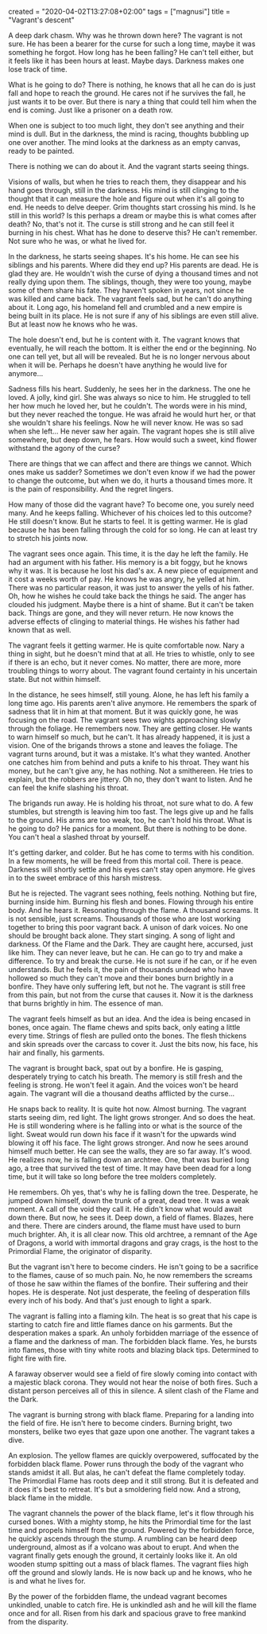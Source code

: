 created = "2020-04-02T13:27:08+02:00"
tags = ["magnusi"]
title = "Vagrant's descent"

A deep dark chasm.
Why was he thrown down here?
The vagrant is not sure.
He has been a bearer for the curse for such a long time, maybe it was something he forgot.
How long has he been falling?
He can't tell either, but it feels like it has been hours at least.
Maybe days.
Darkness makes one lose track of time.

What is he going to do?
There is nothing, he knows that all he can do is just fall and hope to reach the ground.
He cares not if he survives the fall, he just wants it to be over.
But there is nary a thing that could tell him when the end is coming.
Just like a prisoner on a death row.

When one is subject to too much light, they don't see anything and their mind is dull.
But in the darkness, the mind is racing, thoughts bubbling up one over another.
The mind looks at the darkness as an empty canvas, ready to be painted.

There is nothing we can do about it.
And the vagrant starts seeing things.

Visions of walls, but when he tries to reach them, they disappear and his hand goes through, still in the darkness.
His mind is still clinging to the thought that it can measure the hole and figure out when it's all going to end.
He needs to delve deeper.
Grim thoughts start crossing his mind.
Is he still in this world?
Is this perhaps a dream or maybe this is what comes after death?
No, that's not it.
The curse is still strong and he can still feel it burning in his chest.
What has he done to deserve this?
He can't remember.
Not sure who he was, or what he lived for.

In the darkness, he starts seeing shapes.
It's his home.
He can see his siblings and his parents.
Where did they end up?
His parents are dead.
He is glad they are.
He wouldn't wish the curse of dying a thousand times and not really dying upon them.
The siblings, though, they were too young, maybe some of them share his fate.
They haven't spoken in years, not since he was killed and came back.
The vagrant feels sad, but he can't do anything about it.
Long ago, his homeland fell and crumbled and a new empire is being built in its place.
He is not sure if any of his siblings are even still alive.
But at least now he knows who he was.

The hole doesn't end, but he is content with it.
The vagrant knows that eventually, he will reach the bottom.
It is either the end or the beginning.
No one can tell yet, but all will be revealed.
But he is no longer nervous about when it will be.
Perhaps he doesn't have anything he would live for anymore...

Sadness fills his heart.
Suddenly, he sees her in the darkness.
The one he loved.
A jolly, kind girl.
She was always so nice to him.
He struggled to tell her how much he loved her, but he couldn't.
The words were in his mind, but they never reached the tongue.
He was afraid he would hurt her, or that she wouldn't share his feelings.
Now he will never know.
He was so sad when she left...
He never saw her again.
The vagrant hopes she is still alive somewhere, but deep down, he fears.
How would such a sweet, kind flower withstand the agony of the curse?


There are things that we can affect and there are things we cannot.
Which ones make us sadder?
Sometimes we don't even know if we had the power to change the outcome, but when we do, it hurts a thousand times more.
It is the pain of responsibility.
And the regret lingers.

How many of those did the vagrant have?
To become one, you surely need many.
And he keeps falling.
Whichever of his choices led to this outcome?
He still doesn't know.
But he starts to feel.
It is getting warmer.
He is glad because he has been falling through the cold for so long.
He can at least try to stretch his joints now.

The vagrant sees once again.
This time, it is the day he left the family.
He had an argument with his father.
His memory is a bit foggy, but he knows why it was.
It is because he lost his dad's ax.
A new piece of equipment and it cost a weeks worth of pay.
He knows he was angry, he yelled at him.
There was no particular reason, it was just to answer the yells of his father.
Oh, how he wishes he could take back the things he said.
The anger has clouded his judgment. Maybe there is a hint of shame.
But it can't be taken back.
Things are gone, and they will never return.
He now knows the adverse effects of clinging to material things.
He wishes his father had known that as well.

The vagrant feels it getting warmer.
He is quite comfortable now.
Nary a thing in sight, but he doesn't mind that at all.
He tries to whistle, only to see if there is an echo, but it never comes.
No matter, there are more, more troubling things to worry about.
The vagrant found certainty in his uncertain state.
But not within himself.

In the distance, he sees himself, still young.
Alone, he has left his family a long time ago.
His parents aren't alive anymore.
He remembers the spark of sadness that lit in him at that moment.
But it was quickly gone, he was focusing on the road.
The vagrant sees two wights approaching slowly through the foliage.
He remembers now.
They are getting closer.
He wants to warn himself so much, but he can't.
It has already happened, it is just a vision.
One of the brigands throws a stone and leaves the foliage.
The vagrant turns around, but it was a mistake.
It's what they wanted.
Another one catches him from behind and puts a knife to his throat.
They want his money, but he can't give any, he has nothing.
Not a smithereen.
He tries to explain, but the robbers are jittery.
Oh no, they don't want to listen.
And he can feel the knife slashing his throat.

The brigands run away.
He is holding his throat, not sure what to do.
A few stumbles, but strength is leaving him too fast.
The legs give up and he falls to the ground.
His arms are too weak, too, he can't hold his throat.
What is he going to do?
He panics for a moment.
But there is nothing to be done.
You can't heal a slashed throat by yourself.

It's getting darker, and colder.
But he has come to terms with his condition.
In a few moments, he will be freed from this mortal coil.
There is peace.
Darkness will shortly settle and his eyes can't stay open anymore.
He gives in to the sweet embrace of this harsh mistress.

But he is rejected.
The vagrant sees nothing, feels nothing.
Nothing but fire, burning inside him.
Burning his flesh and bones.
Flowing through his entire body.
And he hears it.
Resonating through the flame.
A thousand screams.
It is not sensible, just screams.
Thousands of those who are lost working together to bring this poor vagrant back.
A unison of dark voices.
No one should be brought back alone.
They start singing.
A song of light and darkness.
Of the Flame and the Dark.
They are caught here, accursed, just like him.
They can never leave, but he can.
He can go to try and make a difference.
To try and break the curse.
He is not sure if he can, or if he even understands.
But he feels it, the pain of thousands undead who have hollowed so much they can't move and their bones burn brightly in a bonfire.
They have only suffering left, but not he.
The vagrant is still free from this pain, but not from the curse that causes it.
Now it is the darkness that burns brightly in him.
The essence of man.

The vagrant feels himself as but an idea.
And the idea is being encased in bones, once again.
The flame chews and spits back, only eating a little every time.
Strings of flesh are pulled onto the bones.
The flesh thickens and skin spreads over the carcass to cover it.
Just the bits now, his face, his hair and finally, his garments.

The vagrant is brought back, spat out by a bonfire.
He is gasping, desperately trying to catch his breath.
The memory is still fresh and the feeling is strong.
He won't feel it again.
And the voices won't be heard again.
The vagrant will die a thousand deaths afflicted by the curse...

He snaps back to reality.
It is quite hot now.
Almost burning.
The vagrant starts seeing dim, red light.
The light grows stronger.
And so does the heat.
He is still wondering where is he falling into or what is the source of the light.
Sweat would run down his face if it wasn't for the upwards wind blowing it off his face.
The light grows stronger.
And now he sees around himself much better.
He can see the walls, they are so far away.
It's wood.
He realizes now, he is falling down an archtree.
One, that was buried long ago, a tree that survived the test of time.
It may have been dead for a long time, but it will take so long before the tree molders completely.

He remembers.
Oh yes, that's why he is falling down the tree.
Desperate, he jumped down himself, down the trunk of a great, dead tree.
It was a weak moment.
A call of the void they call it.
He didn't know what would await down there.
But now, he sees it.
Deep down, a field of flames.
Blazes, here and there.
There are cinders around, the flame must have used to burn much brighter.
Ah, it is all clear now.
This old archtree, a remnant of the Age of Dragons, a world with immortal dragons and gray crags, is the host to the Primordial Flame, the originator of disparity.

But the vagrant isn't here to become cinders.
He isn't going to be a sacrifice to the flames, cause of so much pain.
No, he now remembers the screams of those he saw within the flames of the bonfire.
Their suffering and their hopes.
He is desperate.
Not just desperate, the feeling of desperation fills every inch of his body.
And that's just enough to light a spark.

The vagrant is falling into a flaming kiln.
The heat is so great that his cape is starting to catch fire and little flames dance on his garments.
But the desperation makes a spark.
An unholy forbidden marriage of the essence of a flame and the darkness of man.
The forbidden black flame.
Yes, he bursts into flames, those with tiny white roots and blazing black tips.
Determined to fight fire with fire.

A faraway observer would see a field of fire slowly coming into contact with a majestic black corona.
They would not hear the noise of both fires.
Such a distant person perceives all of this in silence.
A silent clash of the Flame and the Dark.

The vagrant is burning strong with black flame.
Preparing for a landing into the field of fire.
He isn't here to become cinders.
Burning bright, two monsters, belike two eyes that gaze upon one another.
The vagrant takes a dive.

An explosion.
The yellow flames are quickly overpowered, suffocated by the forbidden black flame.
Power runs through the body of the vagrant who stands amidst it all.
But alas, he can't defeat the flame completely today.
The Primordial Flame has roots deep and it still strong.
But it is defeated and it does it's best to retreat.
It's but a smoldering field now.
And a strong, black flame in the middle.

The vagrant channels the power of the black flame, let's it flow through his cursed bones.
With a mighty stomp, he hits the Primordial time for the last time and propels himself from the ground.
Powered by the forbidden force, he quickly ascends through the stump.
A rumbling can be heard deep underground, almost as if a volcano was about to erupt.
And when the vagrant finally gets enough the ground, it certainly looks like it.
An old wooden stump spitting out a mass of black flames.
The vagrant flies high off the ground and slowly lands.
He is now back up and he knows, who he is and what he lives for.

By the power of the forbidden flame, the undead vagrant becomes unkindled, unable to catch fire.
He is unkindled ash and he will kill the flame once and for all.
Risen from his dark and spacious grave to free mankind from the disparity.
